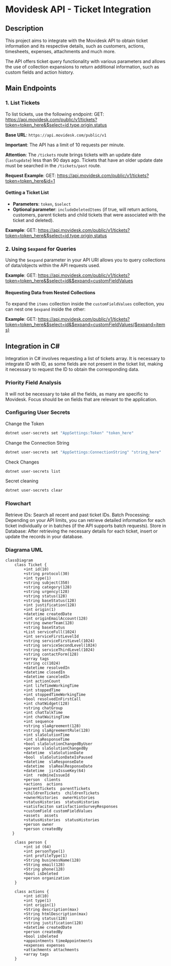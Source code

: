 # Movidesk API - Ticket Integration

## Description
This project aims to integrate with the Movidesk API to obtain ticket information and its respective details, such as customers, actions, timesheets, expenses, attachments and much more.

The API offers ticket query functionality with various parameters and allows the use of collection expansions to return additional information, such as custom fields and action history.

## Main Endpoints

### 1. List Tickets

To list tickets, use the following endpoint:
GET: https://api.movidesk.com/public/v1/tickets?token=token_here&$select=id,type,origin,status

**Base URL**: `https://api.movidesk.com/public/v1`

**Important**: The API has a limit of 10 requests per minute.

**Attention**: The `/tickets` route brings tickets with an update date (`lastupdate`) less than 90 days ago. Tickets that have an older update date must be searched in the `/tickets/past` route.

**Request Example**:
GET: https://api.movidesk.com/public/v1/tickets?token=token_here&id=1

#### Getting a Ticket List
- **Parameters**: `token`, `$select`
- **Optional parameter**: `includeDeletedItems` (if true, will return actions, customers, parent tickets and child tickets that were associated with the ticket and deleted).

**Example**:
GET: https://api.movidesk.com/public/v1/tickets?token=token_here&$select=id,type,origin,status

### 2. Using `$expand` for Queries

Using the `$expand` parameter in your API URI allows you to query collections of data/objects within the API requests used.

**Example**:
GET: https://api.movidesk.com/public/v1/tickets?token=token_here&$select=id&$expand=customFieldValues


#### Requesting Data from Nested Collections

To expand the `items` collection inside the `customFieldValues` collection, you can nest one `$expand` inside the other:

**Example**:
GET: https://api.movidesk.com/public/v1/tickets?token=token_here&$select=id&$expand=customFieldValues($expand=items)


## Integration in C#
Integration in C# involves requesting a list of tickets array. It is necessary to integrate ID with ID, as some fields are not present in the ticket list, making it necessary to request the ID to obtain the corresponding data.

### Priority Field Analysis

It will not be necessary to take all the fields, as many are specific to Movidesk. Focus should be on fields that are relevant to the application.

### Configuring User Secrets

Change the Token
```bash
dotnet user-secrets set "AppSettings:Token" "token_here"
```

Change the Connection String
```bash
dotnet user-secrets set "AppSettings:ConnectionString" "string_here"
```

Check Changes
```bash
dotnet user-secrets list
```

Secret cleaning
```bash
dotnet user-secrets clear
```

### Flowchart

Retrieve IDs: Search all recent and past ticket IDs.
Batch Processing: Depending on your API limits, you can retrieve detailed information for each ticket individually or in batches (if the API supports batch requests).
Store in Database: After retrieving the necessary details for each ticket, insert or update the records in your database.

### Diagrama UML

```mermaid
classDiagram
    class Ticket {
        +int id(10)
        +string protocol(30)
        +int type(1)
        +string subject(350)
        +string category(128)
        +string urgency(128)
        +string status(128)
        +string baseStatus(128)
        +int justification(128)
        +int origin(1)
        +datetime createdDate
        +int originEmailAccount(128)
        +string ownerTeam(128)
        +string baseStatus
        +List serviceFull(1024)
        +int serviceFirstLevelId
        +string serviceFirstLevel(1024)
        +string serviceSecondLevel(1024)
        +string serviceThirdLevel(1024)
        +string contactForm(128)
        +array tags
        +string cc(1024)
        +datetime resolvedIn
        +datetime closedIn
        +datetime canceledIn
        +int actionCount
        +int lifeTimeWorkingTime
        +int stoppedTime
        +int stoppedTimeWorkingTime
        +bool resolvedInFirstCall
        +int chatWidget(128)
        +string chatGroup
        +int chatTalkTime
        +int chatWaitingTime
        +int sequence
        +string slaAgreement(128)
        +string slaAgreementRule(128)
        +int slaSolutionTime
        +int slaResponseTime
        +bool slaSolutionChangedByUser
        +person slaSolutionChangedBy
        +datetime  slaSolutionDate
        +bool  slaSolutionDateIsPaused
        +datetime  slaResponseDate
        +datetime  slaRealResponseDate
        +datetime  jiraIssueKey(64)
        +int  redmineIssueId
        +person  clients
        +actions  actions
        +parentTickets  parentTickets
        +childrenTickets  childrenTickets
        +ownerHistories  ownerHistories
        +statusHistories  statusHistories
        +satisfaciton satisfactionSurveyResponses 
        +customField customFieldValues 
        +assets  assets
        +statusHistories  statusHistories
        +person owner
        +person createdBy
   }

    class person {
        +int id (64)
        +int personType(1)
        +int profileType(1)
        +String businessName(128)
        +String email(128)
        +String phone(128)
        +bool isDeleted
        +person organization
    }
    
    class actions {
        +int id(10)
        +int type(1)
        +int origin(1)
        +String description(max)
        +String htmlDescription(max)
        +String status(128)
        +string justification(128)
        +datetime createdDate
        +person createdBy
        +bool isDeleted
        +appointments timeAppointments
        +expenses expenses
        +attachments attachments
        +array tags
    }

